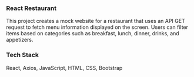 ### React Restaurant 

This project creates a mock website for a restaurant that uses an API GET request to fetch menu information displayed on the screen. Users can filter items based on categories such as breakfast, lunch, dinner, drinks, and appetizers.

### Tech Stack

React, 
Axios,
JavaScript,
HTML,
CSS,
Bootstrap
